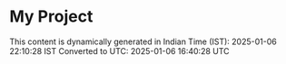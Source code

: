 # My Project

This content is dynamically generated in Indian Time (IST): 2025-01-06 22:10:28 IST
Converted to UTC: 2025-01-06 16:40:28 UTC
